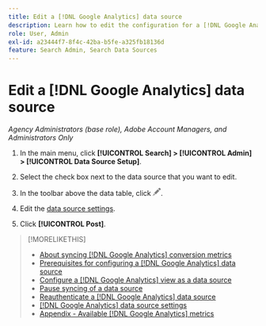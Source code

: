 ```yaml
---
title: Edit a [!DNL Google Analytics] data source
description: Learn how to edit the configuration for a [!DNL Google Analytics] data source.
role: User, Admin
exl-id: a23444f7-8f4c-42ba-b5fe-a325fb18136d
feature: Search Admin, Search Data Sources
---
```

# Edit a [!DNL Google Analytics] data source

*Agency Administrators (base role), Adobe Account Managers, and Administrators Only*

1. In the main menu, click **[!UICONTROL Search] > [!UICONTROL Admin] > [!UICONTROL Data Source Setup]**.

1. Select the check box next to the data source that you want to edit.

1. In the toolbar above the data table, click ![Edit](/help/search-social-commerce/assets/edit.png "Edit").

1. Edit the [data source settings](data-source-settings.md).

1. Click **[!UICONTROL Post]**.

>[!MORELIKETHIS]
>
>* [About syncing [!DNL Google Analytics] conversion metrics](data-source-about.md)
>* [Prerequisites for configuring a [!DNL Google Analytics] data source](data-source-prerequisites.md)
>* [Configure a [!DNL Google Analytics] view as a data source](data-source-configure.md)
>* [Pause syncing of a data source](data-source-pause.md)
>* [Reauthenticate a [!DNL Google Analytics] data source](data-source-reauthenticate.md)
>* [[!DNL Google Analytics] data source settings](data-source-settings.md)
>* [Appendix - Available [!DNL Google Analytics] metrics](data-source-ga-metrics.md)
